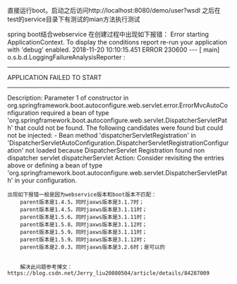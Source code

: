 直接运行boot。启动之后访问http://localhost:8080/demo/user?wsdl
之后在test的service目录下有测试的mian方法执行测试


spring boot结合webservice 
在创建过程中出现如下报错：
	Error starting ApplicationContext. To display the conditions report re-run your application with 'debug' enabled.
2018-11-20 10:10:15.451 ERROR 230600 --- [           main] o.s.b.d.LoggingFailureAnalysisReporter   : 
***************************
APPLICATION FAILED TO START
***************************
Description:
Parameter 1 of constructor in org.springframework.boot.autoconfigure.web.servlet.error.ErrorMvcAutoConfiguration required a bean of type 'org.springframework.boot.autoconfigure.web.servlet.DispatcherServletPath' that could not be found.
The following candidates were found but could not be injected:
    - Bean method 'dispatcherServletRegistration' in 'DispatcherServletAutoConfiguration.DispatcherServletRegistrationConfiguration' not loaded because DispatcherServlet Registration found non dispatcher servlet dispatcherServlet
Action:
Consider revisiting the entries above or defining a bean of type 'org.springframework.boot.autoconfigure.web.servlet.DispatcherServletPath' in your configuration.
	
	
	出现如下报错一般是因为webservice版本和boot版本不匹配：
		parent版本是1.4.5，同时jaxws版本是3.1.7时；
		parent版本是1.4.5，同时jaxws版本是3.1.11时；
		parent版本是1.5.6，同时jaxws版本是3.1.11时；
		parent版本是1.5.8，同时jaxws版本是3.1.12时；
		parent版本是1.5.9，同时jaxws版本是3.1.11时；
		parent版本是1.5.9，同时jaxws版本是3.1.12时；
		parent版本是2.0.3，同时jaxws版本是3.2.6时；是可以的
		
		
		解决此问题参考博文：https://blog.csdn.net/Jerry_liu20080504/article/details/84287009
		